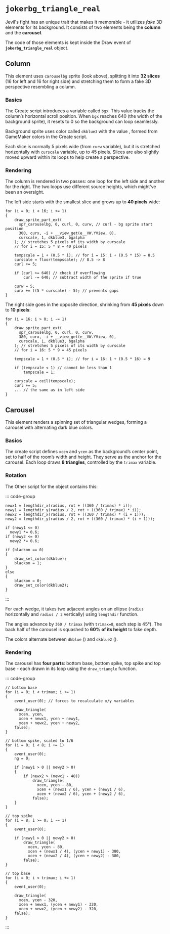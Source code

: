 # `jokerbg_triangle_real`

Jevil's fight has an unique trait that makes it memorable - it utilizes _fake_ 3D elements for its background. It consists of two elements being the **column** and the **carousel**.

The code of those elements is kept inside the Draw event of **`jokerbg_triangle_real`** object.

## Column

<imgcaption width="100%" src="./jokerbg_triangle_real-carouselbg.png" alt="Background sprite" caption="carouselbg"/>

This element uses `carouselbg` sprite (look above), splitting it into **32 slices** (16 for left and 16 for right side) and stretching them to form a fake 3D perspective resembling a column.

### Basics

The Create script introduces a variable called `bgx`. This value tracks the column’s horizontal scroll position. When `bgx` reaches 640 (the width of the background sprite), it resets to 0 so the background can loop seamlessly.

Background sprite uses color called `dkblue3` with the value <hexclr color="#1a1a4d"/>, formed from GameMaker colors in the Create script.

Each slice is normally 5 pixels wide (from `curw` variable), but it is stretched horizontally with `curscale` variable, up to 45 pixels. Slices are also slightly moved upward within its loops to help create a perspective.

### Rendering

<imgcaption src="./jokerbg_triangle_real-bgonly.png" alt="Background rendering" caption="Rendered in-game"/>

The column is rendered in two passes: one loop for the left side and another for the right. The two loops use different source heights, which might've been an oversight.

The left side starts with the smallest slice and grows up to **40 pixels** wide:

```gml
for (i = 0; i < 16; i += 1)
{
    draw_sprite_part_ext(
      spr_carouselbg, 0, curl, 0, curw, // curl - bg sprite start position
      300, curx, -i + __view_get(e__VW.YView, 0),
      curscale, 1, dkblue3, bgalpha
    ); // stretches 5 pixels of its width by curscale
    // for i = 15: 5 * 8 = 40 pixels

    tempscale = 1 + (0.5 * i); // for i = 15: 1 + (0.5 * 15) = 8.5
    curscale = floor(tempscale); // 8.5 -> 8
    curl += 5;

    if (curl >= 640) // check if overflowing
        curl -= 640; // subtract width of the sprite if true

    curw = 5;
    curx += ((5 * curscale) - 5); // prevents gaps
}
```

The right side goes in the opposite direction, shrinking from **45 pixels** down to **10 pixels**:

```gml
for (i = 16; i > 0; i -= 1)
{
    draw_sprite_part_ext(
      spr_carouselbg, 0, curl, 0, curw,
      380, curx, -i + __view_get(e__VW.YView, 0),
      curscale, 1, dkblue3, bgalpha
    ); // stretches 5 pixels of its width by curscale
    // for i = 16: 5 * 9 = 45 pixels

    tempscale = 1 + (0.5 * i); // for i = 16: 1 + (0.5 * 16) = 9

    if (tempscale < 1) // cannot be less than 1
        tempscale = 1;

    curscale = ceil(tempscale);
    curl += 5;
    ... // the same as in left side
}
```

## Carousel

This element renders a spinning set of triangular wedges, forming a carousel with alternating dark blue colors.

### Basics

The create script defines `xcen` and `ycen` as the background’s center point, set to half of the room’s width and height. They serve as the anchor for the carousel. Each loop draws **8 triangles**, controlled by the `trimax` variable.

### Rotation

The Other script for the object contains this:

::: code-group

```gml [gml_Object_obj_jokerbg_triangle_real_Other_10]
newx1 = lengthdir_x(radius, rot + ((360 / trimax) * i));
newy1 = lengthdir_y(radius / 2, rot + ((360 / trimax) * i));
newx2 = lengthdir_x(radius, rot + ((360 / trimax) * (i + 1)));
newy2 = lengthdir_y(radius / 2, rot + ((360 / trimax) * (i + 1)));

if (newy1 <= 0)
  newy1 *= 0.6;
if (newy2 <= 0)
  newy2 *= 0.6;

if (blackon == 0)
{
    draw_set_color(dkblue);
    blackon = 1;
}
else
{
    blackon = 0;
    draw_set_color(dkblue2);
}
```

:::

For each wedge, it takes two adjacent angles on an ellipse (`radius` horizontally and `radius / 2` vertically) using `lengthdir` function.

The angles advance by `360 / trimax` (with `trimax=8`, each step is 45°). The back half of the carousel is squashed to **60% of its height** to fake depth.

The colors alternate between `dkblue` (<hexclr color="#060680"/>) and `dkblue2` (<hexclr color="#202060"/>).

### Rendering

<imgcaption src="./jokerbg_triangle_real-carouselonly.png" alt="Carousel rendering" caption="Rendered in-game"/>

The carousel has **four parts**: bottom base, bottom spike, top spike and top base - each drawn in its loop using the `draw_triangle` function.

::: code-group

```gml [gml_Object_obj_jokerbg_triangle_real_Draw_0]
// bottom base
for (i = 0; i < trimax; i += 1)
{
    event_user(0); // forces to recalculate x/y variables

    draw_triangle(
      xcen, ycen,
      xcen + newx1, ycen + newy1,
      xcen + newx2, ycen + newy2,
    false);
}

// bottom spike, scaled to 1/6
for (i = 0; i < 8; i += 1)
{
    event_user(0);
    ng = 0;

    if (newy1 > 0 || newy2 > 0)
    {
        if (newx2 > (newx1 - 48))
            draw_triangle(
              xcen, ycen - 80,
              xcen + (newx1 / 6), ycen + (newy1 / 6),
              xcen + (newx2 / 6), ycen + (newy2 / 6),
            false);
    }
}

// top spike
for (i = 8; i >= 0; i -= 1)
{
    event_user(0);

    if (newy1 > 0 || newy2 > 0)
        draw_triangle(
          xcen, ycen - 80,
          xcen + (newx1 / 4), (ycen + newy1) - 380,
          xcen + (newx2 / 4), (ycen + newy2) - 380,
        false);
}

// top base
for (i = 0; i < trimax; i += 1)
{
    event_user(0);

    draw_triangle(
      xcen, ycen - 320,
      xcen + newx1, (ycen + newy1) - 320,
      xcen + newx2, (ycen + newy2) - 320,
    false);
}
```

:::
